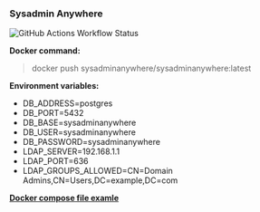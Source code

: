 ### Sysadmin Anywhere


![GitHub Actions Workflow Status](https://img.shields.io/github/actions/workflow/status/sysadminanywhere/sysadminanywhere/maven.yml)


**Docker command:**
> docker push sysadminanywhere/sysadminanywhere:latest

**Environment variables:**
- DB_ADDRESS=postgres
- DB_PORT=5432
- DB_BASE=sysadminanywhere
- DB_USER=sysadminanywhere
- DB_PASSWORD=sysadminanywhere
- LDAP_SERVER=192.168.1.1
- LDAP_PORT=636
- LDAP_GROUPS_ALLOWED=CN=Domain Admins,CN=Users,DC=example,DC=com


**[Docker compose file examle](docker/docker-compose.yml)**

